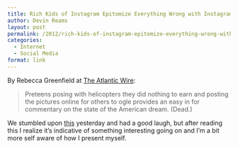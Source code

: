 ```yaml
---
title: Rich Kids of Instagram Epitomize Everything Wrong with Instagram
author: Devin Reams
layout: post
permalink: /2012/rich-kids-of-instagram-epitomize-everything-wrong-with-instagram/
categories:
  - Internet
  - Social Media
format: link
---
```

By Rebecca Greenfield at [The Atlantic Wire][1]:

> Preteens posing with helicopters they did nothing to earn and posting the pictures online for others to ogle provides an easy in for commentary on the state of the American dream. (Dead.)

We stumbled upon [this][2] yesterday and had a good laugh, but after reading this I realize it&#8217;s indicative of something interesting going on and I&#8217;m a bit more self aware of how I present myself.

 [1]: http://www.theatlanticwire.com/technology/2012/07/rich-kids-instagram-epitomize-everything-wrong-instagram/54744/
 [2]: http://richkidsofinstagram.tumblr.com